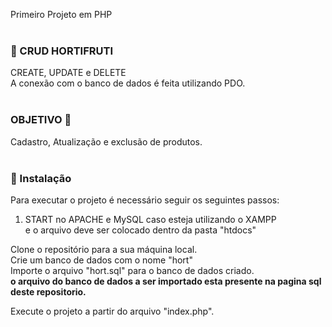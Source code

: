 Primeiro Projeto em PHP
<br>
<br>

### 🍊 CRUD HORTIFRUTI   <br> 
CREATE, UPDATE e DELETE <br>
A conexão com o banco de dados é feita utilizando PDO.
<br>
<br>

### OBJETIVO 🔶
Cadastro, Atualização e exclusão de produtos.
<br>
<br>

### 🔶 Instalação
Para executar o projeto é necessário seguir os seguintes passos:

1. START no APACHE e MySQL caso esteja utilizando o XAMPP <br>
e o arquivo deve ser colocado dentro da pasta "htdocs"

Clone o repositório para a sua máquina local. <br>
Crie um banco de dados com o nome "hort" <br>
Importe o arquivo "hort.sql" para o banco de dados criado. <br>
**o arquivo do banco de dados a ser importado esta presente na pagina sql deste repositorio.** <br>

 Execute o projeto a partir do arquivo "index.php".
